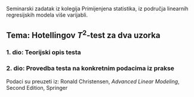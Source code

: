 Seminarski zadatak iz kolegija Primijenjena statistika, iz područja linearnih regresijskih modela više varijabli.

 ## Tema: Hotellingov $T^2$-test za dva uzorka
  
 ### 1. dio: Teorijski opis testa
 ### 2. dio: Provedba testa na konkretnim podacima iz prakse
     
Podaci su preuzeti iz:
  Ronald Christensen, *Advanced Linear Modeling*, Second Edition, Springer



